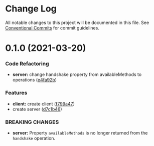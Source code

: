 # Change Log

All notable changes to this project will be documented in this file.
See [Conventional Commits](https://conventionalcommits.org) for commit guidelines.

# 0.1.0 (2021-03-20)


### Code Refactoring

* **server:** change handshake property from availableMethods to operations ([e4fa92b](https://github.com/roziscoding/lrpc/commit/e4fa92bee8210e15ab4844e2464d5d80b4f39e34))


### Features

* **client:** create client ([f799a47](https://github.com/roziscoding/lrpc/commit/f799a47762045443dddb88f6de9f7b79d482e300))
* create server ([d7c1b46](https://github.com/roziscoding/lrpc/commit/d7c1b463ce1d238574332c7dfcc2d1f754e9e394))


### BREAKING CHANGES

* **server:** Property `availableMethods` is no longer returned from the `handshake` operation.
